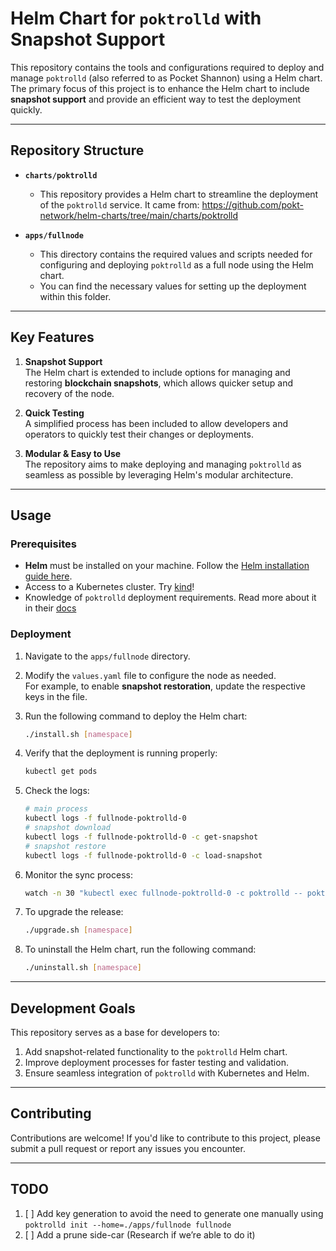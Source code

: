 # Helm Chart for `poktrolld` with Snapshot Support

This repository contains the tools and configurations required to deploy and manage `poktrolld` (also referred to as Pocket Shannon) using a Helm chart. The primary focus of this project is to enhance the Helm chart to include **snapshot support** and provide an efficient way to test the deployment quickly.

---

## Repository Structure

- **`charts/poktrolld`**
  - This repository provides a Helm chart to streamline the deployment of the `poktrolld` service. It came from: https://github.com/pokt-network/helm-charts/tree/main/charts/poktrolld

- **`apps/fullnode`**
  - This directory contains the required values and scripts needed for configuring and deploying `poktrolld` as a full node using the Helm chart.
  - You can find the necessary values for setting up the deployment within this folder.

---

## Key Features

1. **Snapshot Support**  
   The Helm chart is extended to include options for managing and restoring **blockchain snapshots**, which allows quicker setup and recovery of the node.

2. **Quick Testing**  
   A simplified process has been included to allow developers and operators to quickly test their changes or deployments.

3. **Modular & Easy to Use**  
   The repository aims to make deploying and managing `poktrolld` as seamless as possible by leveraging Helm's modular architecture.

---

## Usage

### Prerequisites

- **Helm** must be installed on your machine. Follow the [Helm installation guide here](https://helm.sh/docs/intro/install/).
- Access to a Kubernetes cluster. Try [kind](https://kind.sigs.k8s.io/)!
- Knowledge of `poktrolld` deployment requirements. Read more about it in their [docs](https://dev.poktroll.com)

### Deployment

1. Navigate to the `apps/fullnode` directory.
2. Modify the `values.yaml` file to configure the node as needed.  
   For example, to enable **snapshot restoration**, update the respective keys in the file.
3. Run the following command to deploy the Helm chart:

   ```bash
   ./install.sh [namespace]
   ```

4. Verify that the deployment is running properly:

   ```bash
   kubectl get pods
   ```

5. Check the logs:

   ```bash
   # main process
   kubectl logs -f fullnode-poktrolld-0
   # snapshot download
   kubectl logs -f fullnode-poktrolld-0 -c get-snapshot
   # snapshot restore
   kubectl logs -f fullnode-poktrolld-0 -c load-snapshot
   ```
   
6. Monitor the sync process:

   ```bash
   watch -n 30 "kubectl exec fullnode-poktrolld-0 -c poktrolld -- poktrolld status | jq \".sync_info.latest_block_height\""  
   ```

7. To upgrade the release:

   ```bash
   ./upgrade.sh [namespace]
   ```

8. To uninstall the Helm chart, run the following command:

   ```bash
   ./uninstall.sh [namespace]
   ```

---

## Development Goals

This repository serves as a base for developers to:

1. Add snapshot-related functionality to the `poktrolld` Helm chart.
2. Improve deployment processes for faster testing and validation.
3. Ensure seamless integration of `poktrolld` with Kubernetes and Helm.

---

## Contributing

Contributions are welcome! If you'd like to contribute to this project, please submit a pull request or report any issues you encounter.

---

## TODO

1. [ ] Add key generation to avoid the need to generate one manually using `poktrolld init --home=./apps/fullnode fullnode`
2. [ ] Add a prune side-car (Research if we’re able to do it)
